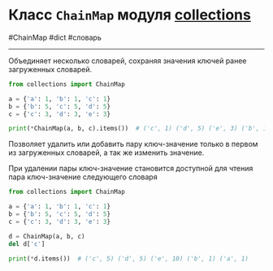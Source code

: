 # Класс `ChainMap` модуля [collections](_collections%20-%20модуль.md)
#ChainMap #dict #словарь 
***
Объединяет несколько словарей, сохраняя значения ключей ранее загруженных словарей.

```python
from collections import ChainMap

a = {'a': 1, 'b': 1, 'c': 1}
b = {'b': 5, 'c': 5, 'd': 5}
c = {'c': 3, 'd': 3, 'e': 3}

print(*ChainMap(a, b, c).items())  # ('c', 1) ('d', 5) ('e', 3) ('b', 1) ('a', 1)
```

Позволяет удалить или добавить пару ключ-значение только в первом из загруженных словарей, а так же изменить значение.

При удалении пары ключ-значение становится доступной для чтения пара ключ-значение следующего словаря

```python
from collections import ChainMap

a = {'a': 1, 'b': 1, 'c': 1}
b = {'b': 5, 'c': 5, 'd': 5}
c = {'c': 3, 'd': 3, 'e': 3}

d = ChainMap(a, b, c)
del d['c']

print(*d.items())  # ('c', 5) ('d', 5) ('e', 10) ('b', 1) ('a', 1)
```